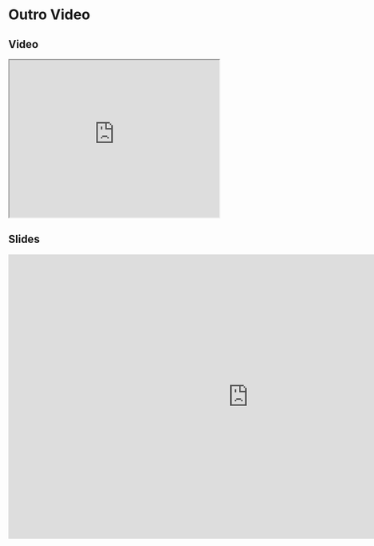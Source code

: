 # Outro Video
## Video

<iframe width="420" height="315" src="https://www.youtube.com/embed/NXVG9ORBYXQ"></iframe>

## Slides
<iframe src="https://mfr.ca-1.osf.io/render?url=https://osf.io/pzw7s/?direct%26mode=render%26action=download%26mode=render", frameborder="0" width="960" height="569" allowfullscreen="true" mozallowfullscreen="true" webkitallowfullscreen="true"></iframe>